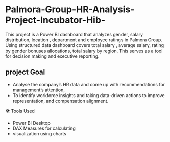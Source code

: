 # Palmora-Group-HR-Analysis-Project-Incubator-Hib-
This project is a Power BI dashboard that analyzes gender, salary distribution, location , department and employee ratings in Palmora Group. Using structured data dashboard covers total salary , average salary, rating by gender bonuses allocations, total salary by region. This serves as a tool for decision making and executive reporting.
## project Goal
- Analyse the company’s HR data and come up with recommendations for management’s attention,
 - To identify workforce insights and taking data-driven actions to improve representation, and compensation alignment.


🛠 Tools Used
- Power BI Desktop
- DAX Measures for calculating 
- visualization using charts
